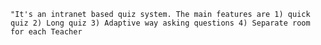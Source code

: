     "It's an intranet based quiz system. The main features are 1) quick quiz 2) Long quiz 3) Adaptive way asking questions 4) Separate room for each Teacher
